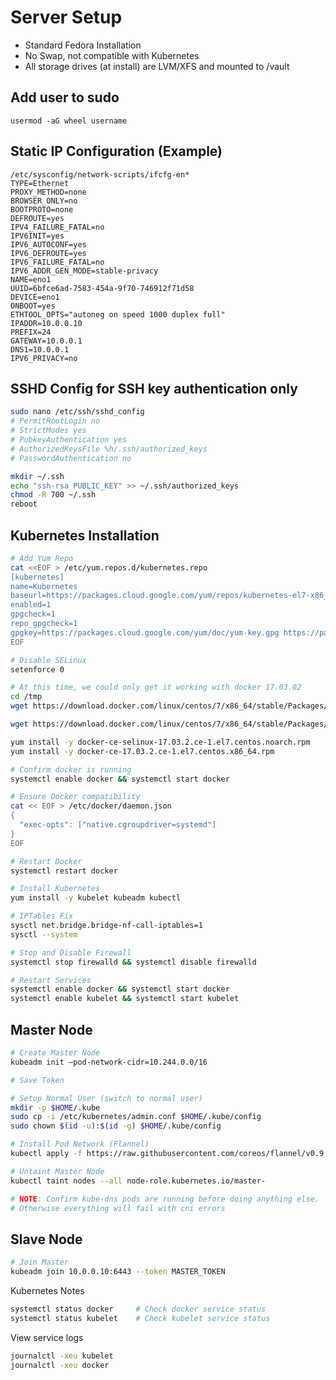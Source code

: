 # Server Setup

- Standard Fedora Installation
- No Swap, not compatible with Kubernetes
- All storage drives (at install) are LVM/XFS and mounted to /vault

## Add user to sudo
``` usermod -aG wheel username ```

## Static IP Configuration (Example)

``` vi
/etc/sysconfig/network-scripts/ifcfg-en*
TYPE=Ethernet
PROXY_METHOD=none
BROWSER_ONLY=no
BOOTPROTO=none
DEFROUTE=yes
IPV4_FAILURE_FATAL=no
IPV6INIT=yes
IPV6_AUTOCONF=yes
IPV6_DEFROUTE=yes
IPV6_FAILURE_FATAL=no
IPV6_ADDR_GEN_MODE=stable-privacy
NAME=eno1
UUID=6bfce6ad-7583-454a-9f70-746912f71d58
DEVICE=eno1
ONBOOT=yes
ETHTOOL_OPTS="autoneg on speed 1000 duplex full"
IPADDR=10.0.0.10
PREFIX=24
GATEWAY=10.0.0.1
DNS1=10.0.0.1
IPV6_PRIVACY=no
```

## SSHD Config for SSH key authentication only

``` sh
sudo nano /etc/ssh/sshd_config
# PermitRootLogin no
# StrictModes yes
# PubkeyAuthentication yes
# AuthorizedKeysFile %h/.ssh/authorized_keys
# PasswordAuthentication no

mkdir ~/.ssh
echo "ssh-rsa PUBLIC_KEY" >> ~/.ssh/authorized_keys
chmod -R 700 ~/.ssh
reboot
```

## Kubernetes Installation

``` sh
# Add Yum Repo
cat <<EOF > /etc/yum.repos.d/kubernetes.repo
[kubernetes]
name=Kubernetes
baseurl=https://packages.cloud.google.com/yum/repos/kubernetes-el7-x86_64
enabled=1
gpgcheck=1
repo_gpgcheck=1
gpgkey=https://packages.cloud.google.com/yum/doc/yum-key.gpg https://packages.cloud.google.com/yum/doc/rpm-package-key.gpg
EOF

# Disable SELinux
setenforce 0

# At this time, we could only get it working with docker 17.03.02
cd /tmp
wget https://download.docker.com/linux/centos/7/x86_64/stable/Packages/docker-ce-selinux-17.03.2.ce-1.el7.centos.noarch.rpm

wget https://download.docker.com/linux/centos/7/x86_64/stable/Packages/docker-ce-17.03.2.ce-1.el7.centos.x86_64.rpm

yum install -y docker-ce-selinux-17.03.2.ce-1.el7.centos.noarch.rpm
yum install -y docker-ce-17.03.2.ce-1.el7.centos.x86_64.rpm

# Confirm docker is running
systemctl enable docker && systemctl start docker

# Ensure Docker compatibility
cat << EOF > /etc/docker/daemon.json
{
  "exec-opts": ["native.cgroupdriver=systemd"]
}
EOF

# Restart Docker
systemctl restart docker

# Install Kubernetes
yum install -y kubelet kubeadm kubectl

# IPTables Fix
sysctl net.bridge.bridge-nf-call-iptables=1
sysctl --system

# Stop and Disable Firewall
systemctl stop firewalld && systemctl disable firewalld

# Restart Services
systemctl enable docker && systemctl start docker
systemctl enable kubelet && systemctl start kubelet
```

## Master Node

``` sh
# Create Master Node
kubeadm init —pod-network-cidr=10.244.0.0/16

# Save Token

# Setup Normal User (switch to normal user)
mkdir -p $HOME/.kube
sudo cp -i /etc/kubernetes/admin.conf $HOME/.kube/config
sudo chown $(id -u):$(id -g) $HOME/.kube/config

# Install Pod Network (Flannel)
kubectl apply -f https://raw.githubusercontent.com/coreos/flannel/v0.9.1/Documentation/kube-flannel.yml

# Untaint Master Node
kubectl taint nodes --all node-role.kubernetes.io/master-

# NOTE: Confirm kube-dns pods are running before doing anything else.
# Otherwise everything will fail with cni errors
```

## Slave Node

``` sh
# Join Master
kubeadm join 10.0.0.10:6443 --token MASTER_TOKEN
```

Kubernetes Notes

``` sh
systemctl status docker     # Check docker service status
systemctl status kubelet    # Check kubelet service status
```

View service logs

``` sh
journalctl -xeu kubelet
journalctl -xeu docker
```
